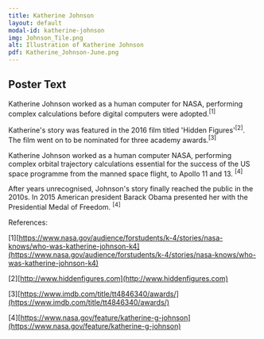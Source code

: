 ```yaml
---
title: Katherine Johnson
layout: default
modal-id: katherine-johnson
img: Johnson_Tile.png
alt: Illustration of Katherine Johnson
pdf: Katherine_Johnson-June.png
---
```

## Poster Text

Katherine Johnson worked as a human computer for NASA, performing complex calculations before digital computers were adopted.<sup>[1]</sup>

Katherine's story was featured in the 2016 film titled 'Hidden Figures'<sup>[2]</sup>. The film went on to be nominated for three
academy awards.<sup>[3]</sup> 

Katherine Johnson worked as a human computer NASA, performing complex orbital trajectory calculations essential for the success of the US space programme from the manned space flight, to Apollo 11 and 13. <sup>[4]</sup>

After years unrecognised, Johnson's story finally reached the public in the 2010s. In 2015 American president Barack Obama presented her with the Presidential Medal of Freedom. <sup>[4]</sup>


References:

[1][https://www.nasa.gov/audience/forstudents/k-4/stories/nasa-knows/who-was-katherine-johnson-k4](https://www.nasa.gov/audience/forstudents/k-4/stories/nasa-knows/who-was-katherine-johnson-k4)

[2][http://www.hiddenfigures.com](http://www.hiddenfigures.com)

[3][https://www.imdb.com/title/tt4846340/awards/](https://www.imdb.com/title/tt4846340/awards/)

[4][https://www.nasa.gov/feature/katherine-g-johnson](https://www.nasa.gov/feature/katherine-g-johnson)


